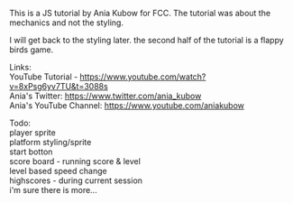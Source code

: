 This is a JS tutorial by Ania Kubow for FCC. The tutorial was about the mechanics and not the styling.

I will get back to the styling later.  the second half of the tutorial is a flappy birds game.

Links:<br>
YouTube Tutorial - https://www.youtube.com/watch?v=8xPsg6yv7TU&t=3088s<br>
Ania's Twitter: https://www.twitter.com/ania_kubow<br>
Ania's YouTube Channel: https://www.youtube.com/aniakubow<br>



Todo: <br>
player sprite<br>
platform styling/sprite<br>
start botton<br>
score board - running score & level<br>
level based speed change<br>
highscores - during current session<br>
i'm sure there is more...